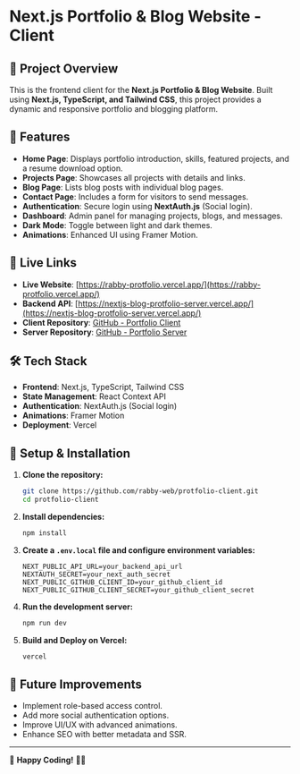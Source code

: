 # Next.js Portfolio & Blog Website - Client

## 🚀 Project Overview

This is the frontend client for the **Next.js Portfolio & Blog Website**. Built using **Next.js, TypeScript, and Tailwind CSS**, this project provides a dynamic and responsive portfolio and blogging platform.

## 🌟 Features

- **Home Page**: Displays portfolio introduction, skills, featured projects, and a resume download option.
- **Projects Page**: Showcases all projects with details and links.
- **Blog Page**: Lists blog posts with individual blog pages.
- **Contact Page**: Includes a form for visitors to send messages.
- **Authentication**: Secure login using **NextAuth.js** (Social login).
- **Dashboard**: Admin panel for managing projects, blogs, and messages.
- **Dark Mode**: Toggle between light and dark themes.
- **Animations**: Enhanced UI using Framer Motion.

## 🔗 Live Links

- **Live Website**: [https://rabby-protfolio.vercel.app/](https://rabby-protfolio.vercel.app/)
- **Backend API**: [https://nextjs-blog-protfolio-server.vercel.app/](https://nextjs-blog-protfolio-server.vercel.app/)
- **Client Repository**: [GitHub - Portfolio Client](https://github.com/rabby-web/protfolio-client)
- **Server Repository**: [GitHub - Portfolio Server](https://github.com/rabby-web/protfolio-blog-server)

## 🛠️ Tech Stack

- **Frontend**: Next.js, TypeScript, Tailwind CSS
- **State Management**: React Context API
- **Authentication**: NextAuth.js (Social login)
- **Animations**: Framer Motion
- **Deployment**: Vercel

## 🔧 Setup & Installation

1. **Clone the repository:**

   ```sh
   git clone https://github.com/rabby-web/protfolio-client.git
   cd protfolio-client
   ```

2. **Install dependencies:**

   ```sh
   npm install
   ```

3. **Create a `.env.local` file and configure environment variables:**

   ```env
   NEXT_PUBLIC_API_URL=your_backend_api_url
   NEXTAUTH_SECRET=your_next_auth_secret
   NEXT_PUBLIC_GITHUB_CLIENT_ID=your_github_client_id
   NEXT_PUBLIC_GITHUB_CLIENT_SECRET=your_github_client_secret
   ```

4. **Run the development server:**

   ```sh
   npm run dev
   ```

5. **Build and Deploy on Vercel:**
   ```sh
   vercel
   ```

## 🎯 Future Improvements

- Implement role-based access control.
- Add more social authentication options.
- Improve UI/UX with advanced animations.
- Enhance SEO with better metadata and SSR.


---

🚀 **Happy Coding!** 🎨✨
